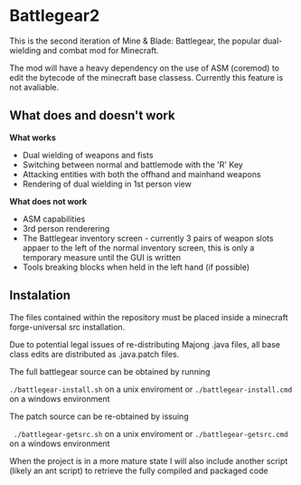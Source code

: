 Battlegear2
===========

This is the second iteration of Mine & Blade: Battlegear, the popular dual-wielding and combat mod for Minecraft.

The mod will have a heavy dependency on the use of ASM (coremod) to edit the bytecode of the minecraft base classess. Currently this feature is not avaliable.

What does and doesn't work
--------------------------
**What works**
* Dual wielding of weapons and fists
* Switching between normal and battlemode with the 'R' Key
* Attacking entities with both the offhand and mainhand weapons
* Rendering of dual wielding in 1st person view

**What does not work**
* ASM capabilities
* 3rd person renderering
* The Battlegear inventory screen - currently 3 pairs of weapon slots appaer to the left of the normal inventory screen, this is only a temporary measure until the GUI is written
* Tools breaking blocks when held in the left hand (if possible)

Instalation
-----------
The files contained within the repository must be placed inside a minecraft forge-universal src installation.

Due to potential legal issues of re-distributing Majong .java files, all base class edits are distributed as .java.patch files.

The full battlegear source can be obtained by running

``./battlegear-install.sh``
on a unix enviroment or
``./battlegear-install.cmd``
on a windows environment

The patch source can be re-obtained by issuing

`` ./battlegear-getsrc.sh``
on a unix enviroment or
``./battlegear-getsrc.cmd``
on a windows environment

When the project is in a more mature state I will also include another script (likely an ant script) to retrieve the fully compiled and packaged code

